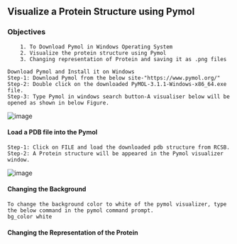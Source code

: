 ## Visualize a Protein Structure using Pymol

### Objectives
```
    1. To Download Pymol in Windows Operating System
    2. Visualize the protein structure using Pymol
    3. Changing representation of Protein and saving it as .png files
  ```

```
Download Pymol and Install it on Windows
Step-1: Download Pymol from the below site-"https://www.pymol.org/"
Step-2: Double click on the downloaded PyMOL-3.1.1-Windows-x86_64.exe file.
Step-3: Type Pymol in windows search button-A visualiser below will be opened as shown in below Figure.
```
![image](https://github.com/user-attachments/assets/2b303aab-6f48-4514-8aa6-12a3102ee24b)

#### Load a PDB file into the Pymol
```
Step-1: Click on FILE and load the downloaded pdb structure from RCSB.
Step-2: A Protein structure will be appeared in the Pymol visualizer window.
```
![image](https://github.com/user-attachments/assets/657588b4-1610-4a83-b8c7-c6c3b1b5cabd)


#### Changing the Background
```
To change the background color to white of the pymol visualizer, type the below command in the pymol command prompt.
bg_color white
```
#### Changing the Representation of the Protein
